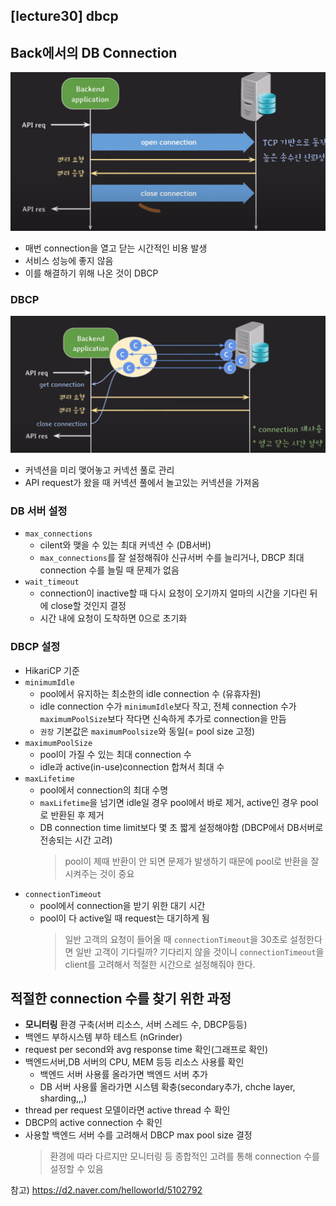 ## [lecture30] dbcp

## Back에서의 DB Connection

![](../img/lec30-2.png)

- 매번 connection을 열고 닫는 시간적인 비용 발생
- 서비스 성능에 좋지 않음
- 이를 해결하기 위해 나온 것이 DBCP

### DBCP

![](../img/lec30-1.png)

- 커넥션을 미리 맺어놓고 커넥션 풀로 관리
- API request가 왔을 때 커넥션 풀에서 놀고있는 커넥션을 가져옴

### DB 서버 설정

- `max_connections`
  - cilent와 맺을 수 있는 최대 커넥션 수 (DB서버)
  - `max_connections`를 잘 설정해줘야 신규서버 수를 늘리거나, DBCP 최대 connection 수를 늘릴 때 문제가 없음
- `wait_timeout`
  - connection이 inactive할 때 다시 요청이 오기까지 얼마의 시간을 기다린 뒤에 close할 것인지 결정
  - 시간 내에 요청이 도착하면 0으로 초기화

### DBCP 설정

- HikariCP 기준
- `minimumIdle`
  - pool에서 유지하는 최소한의 idle connection 수 (유휴자원)
  - idle connection 수가 `minimumIdle`보다 작고, 전체 connection 수가 `maximumPoolSize`보다 작다면 신속하게 추가로 connection을 만듬
  - `권장` 기본값은 `maximumPoolsize`와 동일(= pool size 고정)
- `maximumPoolSize`
  - pool이 가질 수 있는 최대 connection 수
  - idle과 active(in-use)connection 합쳐서 최대 수
- `maxLifetime`
  - pool에서 connection의 최대 수명
  - `maxLifetime`을 넘기면 idle일 경우 pool에서 바로 제거, active인 경우 pool로 반환된 후 제거
  - DB connection time limit보다 몇 초 짧게 설정해야함
    (DBCP에서 DB서버로 전송되는 시간 고려)
    > pool이 제때 반환이 안 되면 문제가 발생하기 때문에 pool로 반환을 잘 시켜주는 것이 중요
- `connectionTimeout`
  - pool에서 connection을 받기 위한 대기 시간
  - pool이 다 active일 때 request는 대기하게 됨
    > 일반 고객의 요청이 들어올 때 `connectionTimeout`을 30초로 설정한다면 일반 고객이 기다릴까? 기다리지 않을 것이니 `connectionTimeout`을 client를 고려해서 적절한 시간으로 설정해줘야 한다.

## 적절한 connection 수를 찾기 위한 과정

- **모니터링** 환경 구축(서버 리소스, 서버 스레드 수, DBCP등등)
- 백엔드 부하시스템 부하 테스트 (nGrinder)
- request per second와 avg response time 확인(그래프로 확인)
- 백엔드서버,DB 서버의 CPU, MEM 등등 리소스 사용률 확인
  - 백엔드 서버 사용률 올라가면 백엔드 서버 추가
  - DB 서버 사용률 올라가면 시스템 확충(secondary추가, chche layer, sharding,,,)
- thread per request 모델이라면 active thread 수 확인
- DBCP의 active connection 수 확인
- 사용할 백엔드 서버 수를 고려해서 DBCP max pool size 결정
  > 환경에 따라 다르지만 모니터링 등 종합적인 고려를 통해 connection 수를 설정할 수 있음

참고) https://d2.naver.com/helloworld/5102792
